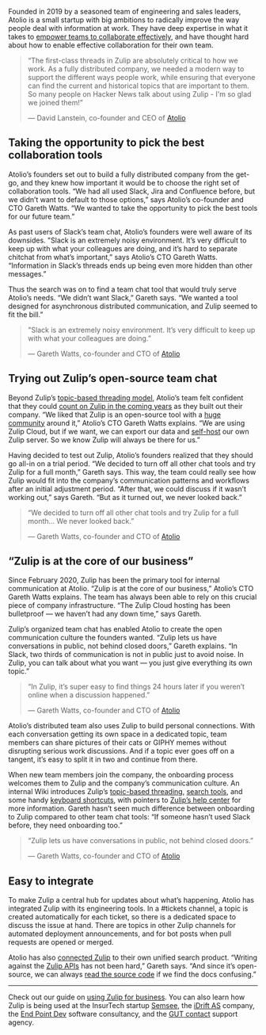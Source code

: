 Founded in 2019 by a seasoned team of engineering and sales leaders, Atolio is a
small startup with big ambitions to radically improve the way people deal with
information at work. They have deep expertise in what it takes to [empower teams
to collaborate effectively](/why-zulip/), and have thought hard about how to
enable effective collaboration for their own team.

> “The first-class threads in Zulip are absolutely critical to how we work.  As
> a fully distributed company, we needed a modern way to support the different
> ways people work, while ensuring that everyone can find the current and
> historical topics that are important to them.  So many people on Hacker News
> talk about using Zulip - I'm so glad we joined them!”
>
> — David Lanstein, co-founder and CEO of [Atolio](https://www.atolio.com/)


## Taking the opportunity to pick the best collaboration tools

Atolio’s founders set out to build a fully distributed company from the get-go,
and they knew how important it would be to choose the right set of collaboration
tools. “We had all used Slack, Jira and Confluence before, but we didn’t want to
default to those options,” says Atolio’s co-founder and CTO Gareth Watts. “We
wanted to take the opportunity to pick the best tools for our future team.”

As past users of Slack’s team chat, Atolio’s founders were well aware of its
downsides. "Slack is an extremely noisy environment. It’s very difficult to keep
up with what your colleagues are doing, and it’s hard to separate chitchat from
what’s important,” says Atolio’s CTO Gareth Watts. “Information in Slack’s
threads ends up being even more hidden than other messages.”

Thus the search was on to find a team chat tool that would truly serve Atolio’s
needs. “We didn’t want Slack,” Gareth says. “We wanted a tool designed for
asynchronous distributed communication, and Zulip seemed to fit the bill.”

> "Slack is an extremely noisy environment. It’s very difficult to keep up with
> what your colleagues are doing.”
>
> — Gareth Watts, co-founder and CTO of [Atolio](https://www.atolio.com/)

## Trying out Zulip’s open-source team chat

Beyond Zulip’s [topic-based threading model](/why-zulip/), Atolio’s team felt
confident that they could [count on Zulip in the coming years](/values/) as they
built out their company. “We liked that Zulip is an open-source tool with a
[huge community](/team/) around it,” Atolio’s CTO Gareth Watts explains. “We are
using Zulip Cloud, but if we want, we can export our data and
[self-host](/self-hosting/) our own Zulip server. So we know Zulip will always
be there for us.”

Having decided to test out Zulip, Atolio’s founders realized that they should go
all-in on a trial period. “We decided to turn off all other chat tools and try
Zulip for a full month,” Gareth says. This way, the team could really see how
Zulip would fit into the company’s communication patterns and workflows after an
initial adjustment period. “After that, we could discuss if it wasn’t working
out,” says Gareth. “But as it turned out, we never looked back.”

> “We decided to turn off all other chat tools and try Zulip for a full month…
> We never looked back.”
>
> — Gareth Watts, co-founder and CTO of [Atolio](https://www.atolio.com/)

## “Zulip is at the core of our business”

Since February 2020, Zulip has been the primary tool for internal communication
at Atolio. “Zulip is at the core of our business,” Atolio’s CTO Gareth Watts
explains. The team has always been able to rely on this crucial piece of company
infrastructure. “The Zulip Cloud hosting has been bulletproof — we haven’t had
any down time,” says Gareth.

Zulip’s organized team chat has enabled Atolio to create the open communication
culture the founders wanted. “Zulip lets us have conversations in public, not
behind closed doors,” Gareth explains. “In Slack, two thirds of communication is
not in public just to avoid noise. In Zulip, you can talk about what you want —
you just give everything its own topic.”

> “In Zulip, it’s super easy to find things 24 hours later if you weren’t online
> when a discussion happened.”
>
> — Gareth Watts, co-founder and CTO of [Atolio](https://www.atolio.com/)

Atolio’s distributed team also uses Zulip to build personal connections. With
each conversation getting its own space in a dedicated topic, team members can
share pictures of their cats or GIPHY memes without disrupting serious work
discussions. And if a topic ever goes off on a tangent, it’s easy to split it in
two and continue from there.

When new team members join the company, the onboarding process welcomes them to
Zulip and the company’s communication culture. An internal Wiki introduces
Zulip’s [topic-based threading](/help/introduction-to-topics), [search
tools](/help/search-for-messages), and some handy [keyboard
shortcuts](/help/keyboard-shortcuts), with pointers to [Zulip’s help
center](/help/) for more information. Gareth hasn’t seen much difference between
onboarding to Zulip compared to other team chat tools: “If someone hasn’t used
Slack before, they need onboarding too.”

> “Zulip lets us have conversations in public, not behind closed doors.”
>
> — Gareth Watts, co-founder and CTO of [Atolio](https://www.atolio.com/)

## Easy to integrate

To make Zulip a central hub for updates about what’s happening, Atolio has
integrated Zulip with its engineering tools. In a #tickets channel, a topic is
created automatically for each ticket, so there is a dedicated space to discuss
the issue at hand. There are topics in other Zulip channels for automated
deployment announcements, and for bot posts when pull requests are opened or
merged.

Atolio has also [connected Zulip](https://www.atolio.com/connectors/) to their
own unified search product. “Writing against the [Zulip APIs](/api/) has not
been hard,” Gareth says. “And since it’s open-source, we can always [read the
source code](https://github.com/zulip/zulip#readme) if we find the docs
confusing.”

---

Check out our guide on [using Zulip for business](/for/business/). You can also
learn how Zulip is being used at the InsurTech startup
[Semsee](/case-studies/semsee/), the [iDrift AS](/case-studies/idrift/) company,
the [End Point Dev](/case-studies/end-point/) software consultancy, and the [GUT
contact](/case-studies/gut-contact/) support agency.
